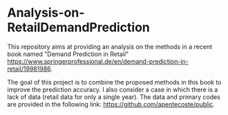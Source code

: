 # Analysis-on-RetailDemandPrediction

This repository aims at providing an analysis on the methods in a recent book named "Demand Prediction in Retail"
https://www.springerprofessional.de/en/demand-prediction-in-retail/19981986.

The goal of this project is to combine the proposed methods in this book to improve the prediction accuracy.
I also consider a case in which there is a lack of data (retail data for only a single year).
The data and primary codes are provided in the following link:
https://github.com/apentecoste/public.

